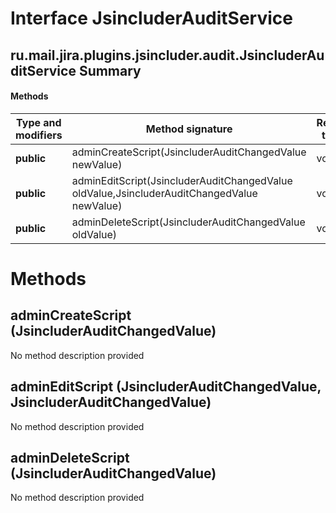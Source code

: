 Interface JsincluderAuditService
================================
ru.mail.jira.plugins.jsincluder.audit.JsincluderAuditService
Summary
-------
#### Methods
| Type and modifiers | Method signature                                                                           | Return type |
| ------------------ | ------------------------------------------------------------------------------------------ | ----------- |
| **public**         | adminCreateScript(JsincluderAuditChangedValue newValue)                                    | void        |
| **public**         | adminEditScript(JsincluderAuditChangedValue oldValue,JsincluderAuditChangedValue newValue) | void        |
| **public**         | adminDeleteScript(JsincluderAuditChangedValue oldValue)                                    | void        |

Methods
=======
adminCreateScript (JsincluderAuditChangedValue)
-----------------------------------------------
No method description provided

adminEditScript (JsincluderAuditChangedValue, JsincluderAuditChangedValue)
--------------------------------------------------------------------------
No method description provided

adminDeleteScript (JsincluderAuditChangedValue)
-----------------------------------------------
No method description provided


